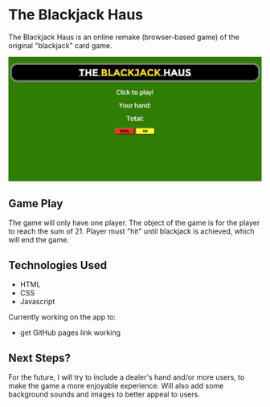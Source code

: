 # The Blackjack Haus 

The Blackjack Haus is an online remake (browser-based game) of the original "blackjack" card game. 


<img src="images/blackjackhaus.png"></img>


## Game Play

The game will only have one player. The object of the game is for the player to reach the sum of 21. Player must "hit" until blackjack is achieved, which will end the game.


## Technologies Used

- HTML
- CSS
- Javascript

Currently working on the app to:
- get GitHub pages link working

## Next Steps?

For the future, I will try to include a dealer's hand and/or more users, to make the game a more enjoyable experience. Will also add some background sounds and images to better appeal to users. 

